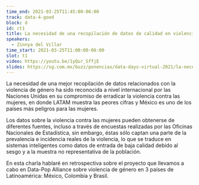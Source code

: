```yaml
---
time_end: 2021-03-25T11:45:00-06:00
track: data-4-good
block: d
id: ct1
title: La necesidad de una recopilación de datos de calidad en violencia de género
speakers:
  - Zinnya del Villar
time_start: 2021-03-25T11:00:00-06:00
slot: t1
video: https://youtu.be/1yQur_SffjE
slides: https://sg.com.mx/buzz/ponencias/data-days-virtual-2021/la-necesidad-de-una-recopilacion-de-datos-de-calidad-en
---
```


La necesidad de una mejor recopilación de datos relacionados con la violencia de género ha sido reconocida a nivel internacional por las Naciones Unidas en su compromiso de erradicar la violencia contra las mujeres, en donde LATAM muestra las peores cifras y México es uno de los países más peligros para las mujeres.

Los datos sobre la violencia contra las mujeres pueden obtenerse de diferentes fuentes, incluso a través de encuestas realizadas por las Oficinas Nacionales de Estadística, sin embargo, éstas sólo captan una parte de la prevalencia e incidencia reales de la violencia, lo que se traduce en sistemas inteligentes como datos de entrada de baja calidad debido al sesgo y a la muestra no representativa de la población.

En esta charla hablaré en retrospectiva sobre el proyecto que llevamos a cabo en Data-Pop Alliance sobre violencia de género en 3 países de Latinoamérica: México, Colombia y Brasil.